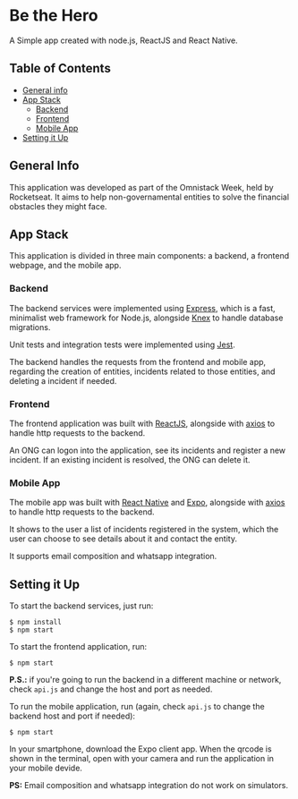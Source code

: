 # Be the Hero

A Simple app created with node.js, ReactJS and React Native.

## Table of Contents
* [General info](#general-info)
* [App Stack](#app-stack)
  * [Backend](#backend)
  * [Frontend](#frontend)
  * [Mobile App](#mobile-app)
* [Setting it Up](#setting-it-up)

## General Info

This application was developed as part of the Omnistack Week, held by Rocketseat. It aims to help non-governamental entities to solve the financial obstacles they might face.

## App Stack

This application is divided in three main components: a backend, a frontend webpage, and the mobile app.

### Backend

The backend services were implemented using [Express](https://expressjs.com), which is a fast, minimalist web framework for Node.js, alongside [Knex](https://knexjs.org) to handle database migrations.

Unit tests and integration tests were implemented using [Jest](https://jestjs.io).

The backend handles the requests from the frontend and mobile app, regarding the creation of entities, incidents related to those entities, and deleting a incident if needed.

### Frontend

The frontend application was built with [ReactJS](https://reactjs.org), alongside with [axios](https://github.com/axios/axios) to handle http requests to the backend.

An ONG can logon into the application, see its incidents and register a new incident. If an existing incident is resolved, the ONG can delete it.

### Mobile App

The mobile app was built with [React Native](https://reactnative.dev) and [Expo](https://expo.io), alongside with [axios](https://github.com/axios/axios) to handle http requests to the backend.

It shows to the user a list of incidents registered in the system, which the user can choose to see details about it and contact the entity.

It supports email composition and whatsapp integration.

## Setting it Up

To start the backend services, just run:

```
$ npm install
$ npm start
```

To start the frontend application, run:

```
$ npm start
```

__P.S.:__ if you're going to run the backend in a different machine or network, check `api.js` and change the host and port as needed.

To run the mobile application, run (again, check `api.js` to change the backend host and port if needed):

```
$ npm start
```

In your smartphone, download the Expo client app. When the qrcode is shown in the terminal, open with your camera and run the application in your mobile devide.

__PS:__ Email composition and whatsapp integration do not work on simulators.